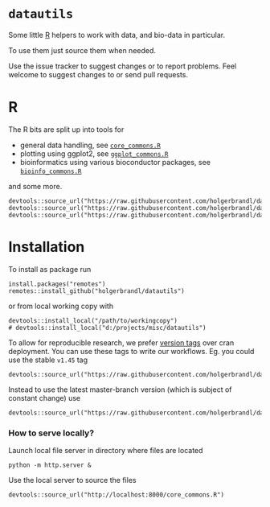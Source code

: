 # `datautils`

Some little [R](http://r-project.org/) helpers to work with data, and bio-data in particular.

To use them just source them when needed.

Use the issue tracker to suggest changes or to report problems. Feel welcome to suggest changes to or send pull requests.

R
===

The R bits are split up into tools for
* general data handling, see [`core_commons.R`](R/core_commons.R)
* plotting using ggplot2, see [`ggplot_commons.R`](R/ggplot_commons.R)
* bioinformatics using various bioconductor packages, see [`bioinfo_commons.R`](R/bio/bioinfo_commons.R)

and some more.

```
devtools::source_url("https://raw.githubusercontent.com/holgerbrandl/datautils/master/R/core_commons.R")
devtools::source_url("https://raw.githubusercontent.com/holgerbrandl/datautils/master/R/ggplot_commons.R")
devtools::source_url("https://raw.githubusercontent.com/holgerbrandl/datautils/master/R/bio/bioinfo_commons.R")
```


Installation
============

To install as package run
```
install.packages("remotes")
remotes::install_github("holgerbrandl/datautils")
```

or from local working copy with

```
devtools::install_local("/path/to/workingcopy")
# devtools::install_local("d:/projects/misc/datautils")
```

To allow for reproducible research, we prefer [version tags](https://github.com/holgerbrandl/datautils/releases) over cran deployment. You can use these tags to write our workflows. Eg. you could use the stable `v1.45` tag

```
devtools::source_url("https://raw.githubusercontent.com/holgerbrandl/datautils/v1.45/R/core_commons.R")
```

Instead to use the latest master-branch version (which is subject of constant change) use

```
devtools::source_url("https://raw.githubusercontent.com/holgerbrandl/datautils/master/R/datatable_commons.R")
```


### How to serve locally?


Launch local file server in directory where files are located
```
python -m http.server & 
```

Use the local server to source the files

```
devtools::source_url("http://localhost:8000/core_commons.R")
```
